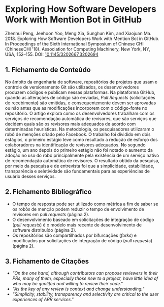 # Exploring How Software Developers Work with Mention Bot in GitHub

Zhenhui Peng, Jeehoon Yoo, Meng Xia, Sunghun Kim, and Xiaojuan Ma. 2018. Exploring How Software Developers Work with Mention Bot in GitHub. In Proceedings of the Sixth International Symposium of Chinese CHI (ChineseCHI '18). Association for Computing Machinery, New York, NY, USA, 152–155. DOI: [10.1145/3202667.3202694](https://doi.org/10.1145/3202667.3202694)

## 1. Fichamento de Conteúdo

No âmbito da engenharia de software, repositórios de projetos que usam o controle de versionamento Git são utilizados, os desenvolvedores produzem códigos e publicam nessas plataformas. Na plataforma GitHub, quando as alterações de código são enviadas, _Pull Requests_ (solicitações de recebimento) são emitidas, e consequentemente devem ser aprovadas ou não antes que as modificações incorporem com o código-fonte no repositório. O artigo explora como os desenvolvedores trabalham com os serviços de recomendação automática de revisores, que são serviços que decidem quais são os revisores mais adequados de acordo com determinadas heurísticas. Na metodologia, os pesquisadores utilizaram o robô de menções criado pelo Facebook. O trabalho foi dividido em dois estágios, o primeiro estágio teve como resultado a redução de esforço dos colaboradores na identificação de revisores adequados. No segundo estágio, um ano depois do primeiro estágio não foi notado o aumento da adoção no uso do robô principalmente pela existência de um serviço nativo de recomendação automática de revisores. O resultado obtido da pesquisa, por meio da pesquisa e de entrevista foi que a simplicidade, estabilidade, transparência e seletividade são fundamentais para as experiências de usuário desses serviços.

## 2. Fichamento Bibliográfico

- O tempo de resposta pode ser utilizado como métrica a fim de saber se os robôs de menção podem reduzir o tempo de envolvimento de revisores em _pull requests_ (página 2).
- O desenvolvimento baseado em solicitações de integração de código (_pull requests_) é o modelo mais recente de desenvolvimento de software distribuído (página 2).
- Os repositórios são compartilhados por bifurcações (_forks_) e modificados por solicitações de integração de código (_pull requests_) (página 2).

## 3. Fichamento de Citações

- _"On the one hand, although contributors can propose reviewers in their PRs, many of them, especially those new to a project, have little idea of who may be qualifed and willing to review their code."_
- _"As the key of any review is context and change understanding."_
- _"Simplicity, stability, transparency and selectivity are critical to the user experiences of ARR services."_
